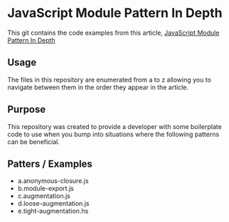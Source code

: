 # JavaScript Module Pattern In Depth

This git contains the code examples from this article, 
[JavaScript Module Pattern In Depth](http://www.adequatelygood.com/2010/3/JavaScript-Module-Pattern-In-Depth)

## Usage
  
The files in this repository are enumerated from a to z allowing you to navigate between them in the order they appear in the article.

## Purpose

This repository was created to provide a developer with some boilerplate code to use when you bump into situations where the following patterns can be beneficial.

## Patters / Examples

* a.anonymous-closure.js
* b.module-export.js
* c.augmentation.js
* d.loose-augmentation.js
* e.tight-augmentation.hs